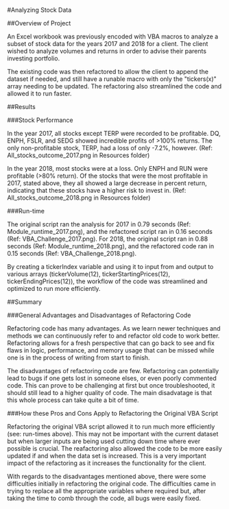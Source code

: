 #Analyzing Stock Data

##Overview of Project

An Excel workbook was previously encoded with VBA macros to analyze a subset of stock data for the years 2017 and 2018 for a client. The client wished to analyze volumes and returns in order to advise their parents investing portfolio.

The existing code was then refactored to allow the client to append the dataset if needed, and still have a runable macro with only the "tickers(x)" array needing to be updated. The refactoring also streamlined the code and allowed it to run faster.  

##Results

###Stock Performance

In the year 2017, all stocks except TERP were recorded to be profitable. DQ, ENPH, FSLR, and SEDG showed incredible profits of >100% returns. The only non-profitable stock, TERP, had a loss of only -7.2%, however.
(Ref: All_stocks_outcome_2017.png in Resources folder)

In the year 2018, most stocks were at a loss. Only ENPH and RUN were profitable (>80% return). Of the stocks that were the most profitable in 2017, stated above, they all showed a large decrease in percent return, indicating that these stocks have a higher risk to invest in.
(Ref: All_stocks_outcome_2018.png in Resources folder)

###Run-time

The original script ran the analysis for 2017 in 0.79 seconds (Ref: Module_runtime_2017.png), and the refactored script ran in 0.16 seconds (Ref: VBA_Challenge_2017.png). For 2018, the original script ran in 0.88 seconds (Ref: Module_runtime_2018.png), and the refactored code ran in  0.15 seconds (Ref: VBA_Challenge_2018.png).

By creating a tickerIndex variable and using it to input from and output to various arrays (tickerVolume(12), tickerStartingPrices(12), tickerEndingPrices(12)), the workflow of the code was streamlined and optimized to run more efficiently.

##Summary

###General Advantages and Disadvantages of Refactoring Code

Refactoring code has many advantages. As we learn newer techniques and methods we can continuously refer to and refactor old code to work better. Refactoring allows for a fresh perspective that can go back to see and fix flaws in logic, performance, and memory usage that can be missed while one is in the process of writing from start to finish. 

The disadvantages of refactoring code are few. Refactoring can potentially lead to bugs if one gets lost in someone elses, or even poorly commented code. This can prove to be challenging at first but once troubleshooted, it should still lead to a higher quality of code. The main disadvatage is that this whole process can take quite a bit of time.


###How these Pros and Cons Apply to Refactoring the Original VBA Script

Refactoring the original VBA script allowed it to run much more efficiently (see: run-times above). This may not be important with the current dataset but when larger inputs are being used cutting down time where ever possible is crucial. The reafactoring also allowed the code to be more easily updated if and when the data set is increased. This is a very important impact of the refactoring as it increases the functionality for the client. 

With regards to the disadvantages mentioned above, there were some difficulties initially in refactoring the original code. The difficulties came in trying to replace all the appropriate variables where required but, after taking the time to comb through the code, all bugs were easily fixed. 
